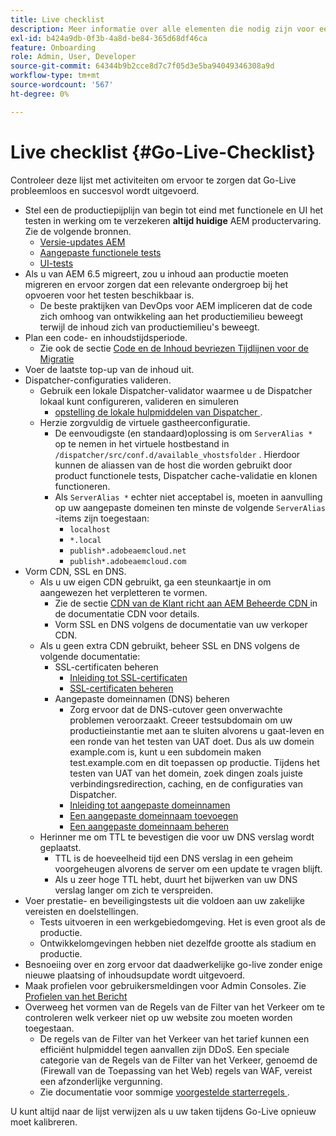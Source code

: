 ```yaml
---
title: Live checklist
description: Meer informatie over alle elementen die nodig zijn voor een geslaagde Go-Live met AEM as a Cloud Service.
exl-id: b424a9db-0f3b-4a8d-be84-365d68df46ca
feature: Onboarding
role: Admin, User, Developer
source-git-commit: 64344b9b2cce8d7c7f05d3e5ba94049346308a9d
workflow-type: tm+mt
source-wordcount: '567'
ht-degree: 0%

---
```


# Live checklist {#Go-Live-Checklist}

Controleer deze lijst met activiteiten om ervoor te zorgen dat Go-Live probleemloos en succesvol wordt uitgevoerd.

* Stel een de productiepijplijn van begin tot eind met functionele en UI het testen in werking om te verzekeren **altijd huidige** AEM productervaring. Zie de volgende bronnen.
   * [Versie-updates AEM](/help/implementing/deploying/aem-version-updates.md)
   * [Aangepaste functionele tests](/help/implementing/cloud-manager/functional-testing.md#custom-functional-testing)
   * [UI-tests](/help/implementing/cloud-manager/ui-testing.md)
* Als u van AEM 6.5 migreert, zou u inhoud aan productie moeten migreren en ervoor zorgen dat een relevante ondergroep bij het opvoeren voor het testen beschikbaar is.
   * De beste praktijken van DevOps voor AEM impliceren dat de code zich omhoog van ontwikkeling aan het productiemilieu beweegt terwijl de inhoud zich van productiemilieu&#39;s beweegt.
* Plan een code- en inhoudstijdsperiode.
   * Zie ook de sectie [ Code en de Inhoud bevriezen Tijdlijnen voor de Migratie ](#code-content-freeze)
* Voer de laatste top-up van de inhoud uit.
* Dispatcher-configuraties valideren.
   * Gebruik een lokale Dispatcher-validator waarmee u de Dispatcher lokaal kunt configureren, valideren en simuleren
      * [ opstelling de lokale hulpmiddelen van Dispatcher ](https://experienceleague.adobe.com/nl/docs/experience-manager-learn/cloud-service/local-development-environment-set-up/dispatcher-tools#prerequisites).
   * Herzie zorgvuldig de virtuele gastheerconfiguratie.
      * De eenvoudigste (en standaard)oplossing is om `ServerAlias *` op te nemen in het virtuele hostbestand in `/dispatcher/src/conf.d/available_vhostsfolder` . Hierdoor kunnen de aliassen van de host die worden gebruikt door product functionele tests, Dispatcher cache-validatie en klonen functioneren.
      * Als `ServerAlias *` echter niet acceptabel is, moeten in aanvulling op uw aangepaste domeinen ten minste de volgende `ServerAlias` -items zijn toegestaan:
         * `localhost`
         * `*.local`
         * `publish*.adobeaemcloud.net`
         * `publish*.adobeaemcloud.com`
* Vorm CDN, SSL en DNS.
   * Als u uw eigen CDN gebruikt, ga een steunkaartje in om aangewezen het verpletteren te vormen.
      * Zie de sectie [ CDN van de Klant richt aan AEM Beheerde CDN ](/help/implementing/dispatcher/cdn.md#point-to-point-cdn) in de documentatie CDN voor details.
      * Vorm SSL en DNS volgens de documentatie van uw verkoper CDN.
   * Als u geen extra CDN gebruikt, beheer SSL en DNS volgens de volgende documentatie:
      * SSL-certificaten beheren
         * [Inleiding tot SSL-certificaten](/help/implementing/cloud-manager/managing-ssl-certifications/introduction-to-ssl-certificates.md)
         * [SSL-certificaten beheren](/help/implementing/cloud-manager/managing-ssl-certifications/managing-certificates.md)
      * Aangepaste domeinnamen (DNS) beheren
         * Zorg ervoor dat de DNS-cutover geen onverwachte problemen veroorzaakt. Creeer testsubdomain om uw productieinstantie met aan te sluiten alvorens u gaat-leven en een ronde van het testen van UAT doet. Dus als uw domein example.com is, kunt u een subdomein maken test.example.com en dit toepassen op productie. Tijdens het testen van UAT van het domein, zoek dingen zoals juiste verbindingsredirection, caching, en de configuraties van Dispatcher.
         * [Inleiding tot aangepaste domeinnamen](/help/implementing/cloud-manager/custom-domain-names/introduction.md)
         * [Een aangepaste domeinnaam toevoegen](/help/implementing/cloud-manager/custom-domain-names/add-custom-domain-name.md)
         * [Een aangepaste domeinnaam beheren](/help/implementing/cloud-manager/custom-domain-names/managing-custom-domain-names.md)
   * Herinner me om TTL te bevestigen die voor uw DNS verslag wordt geplaatst.
      * TTL is de hoeveelheid tijd een DNS verslag in een geheim voorgeheugen alvorens de server om een update te vragen blijft.
      * Als u zeer hoge TTL hebt, duurt het bijwerken van uw DNS verslag langer om zich te verspreiden.
* Voer prestatie- en beveiligingstests uit die voldoen aan uw zakelijke vereisten en doelstellingen.
   * Tests uitvoeren in een werkgebiedomgeving.  Het is even groot als de productie.
   * Ontwikkelomgevingen hebben niet dezelfde grootte als stadium en productie.
* Besnoeiing over en zorg ervoor dat daadwerkelijke go-live zonder enige nieuwe plaatsing of inhoudsupdate wordt uitgevoerd.
* Maak profielen voor gebruikersmeldingen voor Admin Consoles. Zie [ Profielen van het Bericht ](/help/journey-onboarding/notification-profiles.md)
* Overweeg het vormen van de Regels van de Filter van het Verkeer om te controleren welk verkeer niet op uw website zou moeten worden toegestaan.
   * De regels van de Filter van het Verkeer van het tarief kunnen een efficiënt hulpmiddel tegen aanvallen zijn DDoS. Een speciale categorie van de Regels van de Filter van het Verkeer, genoemd de (Firewall van de Toepassing van het Web) regels van WAF, vereist een afzonderlijke vergunning.
   * Zie documentatie voor sommige [ voorgestelde starterregels ](/help/security/traffic-filter-rules-including-waf.md#recommended-starter-rules).

U kunt altijd naar de lijst verwijzen als u uw taken tijdens Go-Live opnieuw moet kalibreren.
